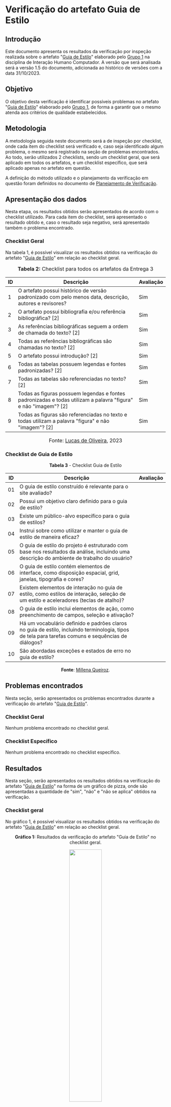 # Verificação do artefato Guia de Estilo


## Introdução 

Este documento apresenta os resultados da verificação por inspeção realizada sobre o artefato "[Guia de Estilo](https://github.com/Interacao-Humano-Computador/2023.2-NotaLegal/blob/main/docs/analise%20de%20requisitos%20II/guia_de_estilo.md)" elaborado pelo [Grupo 1](https://interacao-humano-computador.github.io/2023.2-NotaLegal/) na disciplina de Interação Humano Computador. A versão que será analisada será a versão 1.5 do documento, adicionada ao histórico de versões com a data 31/10/2023.

## Objetivo

O objetivo desta verificação é identificar possíveis problemas no artefato "[Guia de Estilo](https://github.com/Interacao-Humano-Computador/2023.2-NotaLegal/blob/main/docs/analise%20de%20requisitos%20II/guia_de_estilo.md)" elaborado pelo [Grupo 1](https://interacao-humano-computador.github.io/2023.2-NotaLegal/), de forma a garantir que o mesmo atenda aos critérios de qualidade estabelecidos.

## Metodologia

A metodologia seguida neste documento será a de inspeção por checklist, onde cada item do checklist será verificado e, caso seja identificado algum problema, o mesmo será registrado na seção de problemas encontrados. Ao todo, serão utilizados 2 checklists, sendo um checklist geral, que será aplicado em todos os artefatos, e um checklist específico, que será aplicado apenas no artefato em questão.

A definição do método utilizado e o planejamento da verificação em questão foram definidos no documento de [Planejamento de Verificação](https://github.com/Interacao-Humano-Computador/2023.2-NotaLegal/blob/main/docs/verificacao/Grupo-01/Entrega-03/planejamento-verificacao-e3-grupo1.md?plain=1).

## Apresentação dos dados

Nesta etapa, os resultados obtidos serão apresentados de acordo com o checklist utilizado. Para cada item do checklist, será apresentado o resultado obtido e, caso o resultado seja negativo, será apresentado também o problema encontrado.

### Checklist Geral

Na tabela 1, é possível visualizar os resultados obtidos na verificação do artefato "[Guia de Estilo](https://github.com/Interacao-Humano-Computador/2023.2-NotaLegal/blob/main/docs/analise%20de%20requisitos%20II/guia_de_estilo.md)" em relação ao checklist geral.


<div align="center">
<font size="3"><p style="text-align: center"><b>Tabela 2:</b> Checklist para todos os artefatos da Entrega 3</p></font>

<table>
  <thead>
    <tr>
      <th>ID</th>
      <th>Descrição</th>
      <th>Avaliação</th>
    </tr>
  </thead>
  <tbody>
    <tr>
      <td>1</td>
      <td>O artefato possui histórico de versão padronizado com pelo menos data, descrição, autores e revisores?</td>
      <td>Sim</td>
    </tr>
    <tr>
      <td>2</td>
      <td>O artefato possui bibliografia e/ou referência bibliográfica? [2] </td>
      <td>Sim</td>
    </tr>
    <tr>
      <td>3</td>
      <td>As referências bibliográficas seguem a ordem de chamada do texto? [2]</td>
      <td>Sim</td>
    </tr>
    <tr>
      <td>4</td>
      <td>Todas as referências bibliográficas são chamadas no texto? [2]</td>
      <td>Sim</td>
    </tr>
    <tr>
      <td>5</td>
      <td>O artefato possui introdução? [2]</td>
      <td>Sim</td>
    </tr>
    <tr>
      <td>6</td>
      <td>Todas as tabelas possuem legendas e fontes padronizadas? [2]</td>
      <td>Sim</td>
    </tr>
    <tr>
      <td>7</td>
      <td>Todas as tabelas são referenciadas no texto? [2] </td>
      <td>Sim</td>
    </tr>
    <tr>
      <td>8</td>
      <td>Todas as figuras possuem legendas e fontes padronizadas e todas utilizam a palavra "figura" e não "imagem"? [2] </td>
      <td>Sim</td>
    </tr>
    <tr>
      <td>9</td>
      <td>Todas as figuras são referenciadas no texto e todas utilizam a palavra "figura" e não "imagem"? [2] </td>
      <td>Sim</td>
    </tr>
  </tbody>
</table>

<font size="3"><p style="text-align: center">Fonte: <a href="https://github.com/LucasOliveiraDiasMarquesFerreira">Lucas de Oliveira</a>, 2023</p></font>
</div>



### Checklist de Guia de Estilo

<Center>

**Tabela 3** - Checklist Guia de Estilo

| ID  | Descrição                                                                                           | Avaliação |
| --- | --------------------------------------------------------------------------------------------------- | --------- | 
| 01  | O guia de estilo construído é relevante para o site avaliado?                                        |   |
| 02  | Possui um objetivo claro definido para o guia de estilo?                                              |    |
| 03  | Existe um público-alvo específico para o guia de estilos?                                            |    |
| 04  | Instrui sobre como utilizar e manter o guia de estilo de maneira eficaz?                              |    |
| 05  | O guia de estilo do projeto é estruturado com base nos resultados da análise, incluindo uma descrição do ambiente de trabalho do usuário? |    |
| 06  | O guia de estilo contém elementos de interface, como disposição espacial, grid, janelas, tipografia e cores? |    |
| 07  | Existem elementos de interação no guia de estilo, como estilos de interação, seleção de um estilo e aceleradores (teclas de atalho)? |    |
| 08  | O guia de estilo inclui elementos de ação, como preenchimento de campos, seleção e ativação?       |    |
| 09  | Há um vocabulário definido e padrões claros no guia de estilo, incluindo terminologia, tipos de tela para tarefas comuns e sequências de diálogos? |    |
| 10  | São abordadas exceções e estados de erro no guia de estilo?                                          |    |


**Fonte**: [Millena Queiroz](https://github.com/millenaqueiroz).

</Center>



## Problemas encontrados

Nesta seção, serão apresentados os problemas encontrados durante a verificação do artefato "[Guia de Estilo](https://github.com/Interacao-Humano-Computador/2023.2-NotaLegal/blob/main/docs/analise%20de%20requisitos%20II/guia_de_estilo.md)".

### Checklist Geral

Nenhum problema encontrado no checklist geral.

### Checklist Específico

Nenhum problema encontrado no checklist específico.

## Resultados

Nesta seção, serão apresentados os resultados obtidos na verificação do artefato "[Guia de Estilo](https://github.com/Interacao-Humano-Computador/2023.2-NotaLegal/blob/main/docs/analise%20de%20requisitos%20II/guia_de_estilo.md)" na forma de um gráfico de pizza, onde são apresentadas a quantidade de "sim", "não" e "não se aplica" obtidos na verificação.

### Checklist geral

No gráfico 1, é possível visualizar os resultados obtidos na verificação do artefato "[Guia de Estilo](https://github.com/Interacao-Humano-Computador/2023.2-NotaLegal/blob/main/docs/analise%20de%20requisitos%20II/guia_de_estilo.md)" em relação ao checklist geral.

<div align="center">
  <p><b>Gráfico 1:</b> Resultados da verificação do artefato "Guia de Estilo" no checklist geral.</p>

  <img src="" style="width: 45%;">

<p><b>Fonte:</b> Lucas de OLiveira, 2023.</p>
</div>

### Checklist específico

No gráfico 2, é possível visualizar os resultados obtidos na verificação do artefato "[Guia de Estilo](https://github.com/Interacao-Humano-Computador/2023.2-NotaLegal/blob/main/docs/analise%20de%20requisitos%20II/guia_de_estilo.md)" em relação ao checklist específico.

<div align="center">
  <p><b>Gráfico 2:</b> Resultados da verificação do artefato "Guia de Estilo" no checklist específico.</p>

  <img src="" style="width: 45%;">

<p><b>Fonte:</b> Lucas de Oliveira, 2023.</p>

</div>

## Bibliografia
> Oliveira, Lucas. VIEIRA, Zenilda. [Planejamento de Verificação](https://github.com/Interacao-Humano-Computador/2023.2-NotaLegal/blob/main/docs/verificacao/Grupo-01/Entrega-03/planejamento-verificacao-e3-grupo1.md). FGA, 2023.


## Histórico de Versões

| Versão | Data   | Descrição     | Autor     |  Revisor        |
| :----: | ------ | ------------- | --------- | :-------------: |
| `1.0`  | 25/11/2023 | Criação do documento  | [Lucas de Oliveira](https://github.com/LucasOliveiraDiasMarquesFerreira) | [Gabriel Zaranza](https://github/GZaranza)  |
